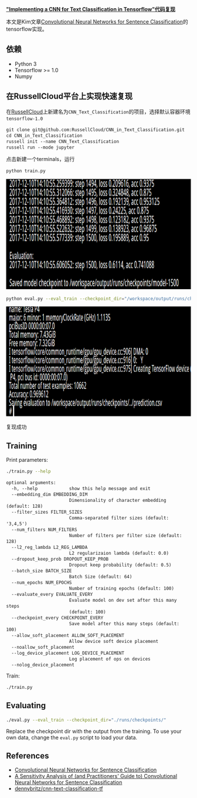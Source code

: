 **["Implementing a CNN for Text Classification in Tensorflow"代码复现](http://www.wildml.com/2015/12/implementing-a-cnn-for-text-classification-in-tensorflow/)**

本文是Kim文章[Convolutional Neural Networks for Sentence Classification](http://arxiv.org/abs/1408.5882)的tensorflow实现。

## 依赖

- Python 3
- Tensorflow >= 1.0
- Numpy

## 在RussellCloud平台上实现快速复现
在[RussellCloud](http://russellcloud.com)上新建名为`CNN_Text_Classification`的项目，选择默认容器环境`tensorflow-1.0`

```
git clone git@github.com:RussellCloud/CNN_in_Text_Classification.git
cd CNN_in_Text_Classification
russell init --name CNN_Text_Classification
russell run --mode jupyter
```
点击新建一个terminals，运行
```bash
python train.py
```

<p align="center">
<img src="https://github.com/RussellCloud/CNN_in_Text_Classification/raw/master/img/train.png" height="300">
</p>

```bash
python eval.py --eval_train --checkpoint_dir="/workspace/output/runs/checkpoints/"
```

<p align="center">
<img src="https://github.com/RussellCloud/CNN_in_Text_Classification/raw/master/img/test.png" height="300">
</p>

复现成功


## Training

Print parameters:

```bash
./train.py --help
```

```
optional arguments:
  -h, --help            show this help message and exit
  --embedding_dim EMBEDDING_DIM
                        Dimensionality of character embedding (default: 128)
  --filter_sizes FILTER_SIZES
                        Comma-separated filter sizes (default: '3,4,5')
  --num_filters NUM_FILTERS
                        Number of filters per filter size (default: 128)
  --l2_reg_lambda L2_REG_LAMBDA
                        L2 regularizaion lambda (default: 0.0)
  --dropout_keep_prob DROPOUT_KEEP_PROB
                        Dropout keep probability (default: 0.5)
  --batch_size BATCH_SIZE
                        Batch Size (default: 64)
  --num_epochs NUM_EPOCHS
                        Number of training epochs (default: 100)
  --evaluate_every EVALUATE_EVERY
                        Evaluate model on dev set after this many steps
                        (default: 100)
  --checkpoint_every CHECKPOINT_EVERY
                        Save model after this many steps (default: 100)
  --allow_soft_placement ALLOW_SOFT_PLACEMENT
                        Allow device soft device placement
  --noallow_soft_placement
  --log_device_placement LOG_DEVICE_PLACEMENT
                        Log placement of ops on devices
  --nolog_device_placement

```

Train:

```bash
./train.py
```

## Evaluating

```bash
./eval.py --eval_train --checkpoint_dir="./runs/checkpoints/"
```

Replace the checkpoint dir with the output from the training. To use your own data, change the `eval.py` script to load your data.


## References

- [Convolutional Neural Networks for Sentence Classification](http://arxiv.org/abs/1408.5882)
- [A Sensitivity Analysis of (and Practitioners' Guide to) Convolutional Neural Networks for Sentence Classification](http://arxiv.org/abs/1510.03820)
- [dennybritz/cnn-text-classification-tf](https://github.com/dennybritz/cnn-text-classification-tf)
